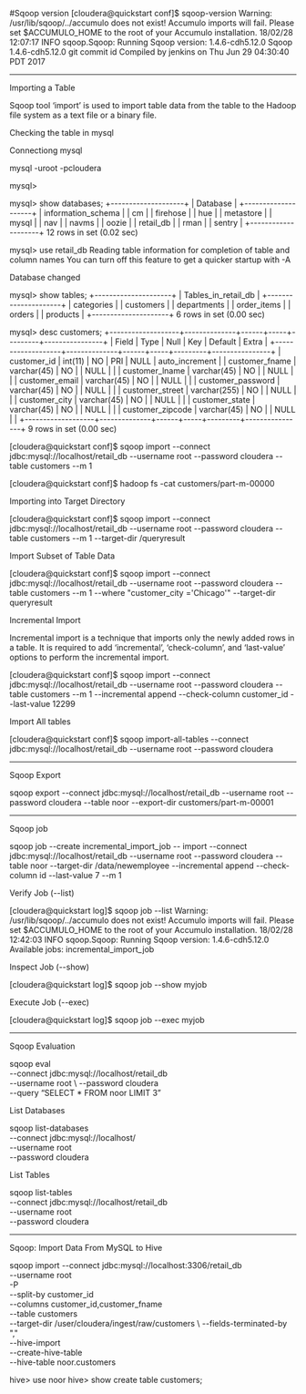 #Sqoop version
[cloudera@quickstart conf]$ sqoop-version
Warning: /usr/lib/sqoop/../accumulo does not exist! Accumulo imports will fail.
Please set $ACCUMULO_HOME to the root of your Accumulo installation.
18/02/28 12:07:17 INFO sqoop.Sqoop: Running Sqoop version: 1.4.6-cdh5.12.0
Sqoop 1.4.6-cdh5.12.0
git commit id 
Compiled by jenkins on Thu Jun 29 04:30:40 PDT 2017

--------------------------------------------------------------

Importing a Table

Sqoop tool ‘import’ is used to import table data from the table to the Hadoop file system as a text file or a binary file.

Checking the table in mysql

Connectiong mysql

mysql -uroot -pcloudera

mysql>


mysql> show databases;
+--------------------+
| Database           |
+--------------------+
| information_schema |
| cm                 |
| firehose           |
| hue                |
| metastore          |
| mysql              |
| nav                |
| navms              |
| oozie              |
| retail_db          |
| rman               |
| sentry             |
+--------------------+
12 rows in set (0.02 sec)

mysql> use retail_db
Reading table information for completion of table and column names
You can turn off this feature to get a quicker startup with -A

Database changed

mysql> show tables;
+---------------------+
| Tables_in_retail_db |
+---------------------+
| categories          |
| customers           |
| departments         |
| order_items         |
| orders              |
| products            |
+---------------------+
6 rows in set (0.00 sec)

mysql> desc customers;
+-------------------+--------------+------+-----+---------+----------------+
| Field             | Type         | Null | Key | Default | Extra          |
+-------------------+--------------+------+-----+---------+----------------+
| customer_id       | int(11)      | NO   | PRI | NULL    | auto_increment |
| customer_fname    | varchar(45)  | NO   |     | NULL    |                |
| customer_lname    | varchar(45)  | NO   |     | NULL    |                |
| customer_email    | varchar(45)  | NO   |     | NULL    |                |
| customer_password | varchar(45)  | NO   |     | NULL    |                |
| customer_street   | varchar(255) | NO   |     | NULL    |                |
| customer_city     | varchar(45)  | NO   |     | NULL    |                |
| customer_state    | varchar(45)  | NO   |     | NULL    |                |
| customer_zipcode  | varchar(45)  | NO   |     | NULL    |                |
+-------------------+--------------+------+-----+---------+----------------+
9 rows in set (0.00 sec)



[cloudera@quickstart conf]$ sqoop import --connect jdbc:mysql://localhost/retail_db --username root --password cloudera --table customers --m 1


[cloudera@quickstart conf]$ hadoop fs -cat customers/part-m-00000


Importing into Target Directory


[cloudera@quickstart conf]$ sqoop import --connect jdbc:mysql://localhost/retail_db --username root --password cloudera --table customers --m 1 --target-dir /queryresult

Import Subset of Table Data


[cloudera@quickstart conf]$ sqoop import --connect jdbc:mysql://localhost/retail_db --username root --password cloudera --table customers --m 1 --where "customer_city ='Chicago'" --target-dir queryresult

Incremental Import

Incremental import is a technique that imports only the newly added rows in a table. It is required to add ‘incremental’, ‘check-column’, and ‘last-value’ options to perform the incremental import.

 
[cloudera@quickstart conf]$ sqoop import --connect jdbc:mysql://localhost/retail_db --username root --password cloudera --table customers --m 1 --incremental append --check-column customer_id --last-value 12299


Import All tables

[cloudera@quickstart conf]$ sqoop import-all-tables --connect jdbc:mysql://localhost/retail_db --username root --password cloudera


------------------------------------------------------------------------

Sqoop Export


sqoop export --connect jdbc:mysql://localhost/retail_db --username root --password cloudera --table noor --export-dir customers/part-m-00001

----------------------------------------------------------------------------

Sqoop job


sqoop job --create incremental_import_job -- import --connect jdbc:mysql://localhost/retail_db --username root     --password cloudera     --table noor     --target-dir /data/newemployee     --incremental append     --check-column id     --last-value 7    --m 1

Verify Job (--list)

[cloudera@quickstart log]$ sqoop job --list
Warning: /usr/lib/sqoop/../accumulo does not exist! Accumulo imports will fail.
Please set $ACCUMULO_HOME to the root of your Accumulo installation.
18/02/28 12:42:03 INFO sqoop.Sqoop: Running Sqoop version: 1.4.6-cdh5.12.0
Available jobs:
  incremental_import_job


Inspect Job (--show)

[cloudera@quickstart log]$ sqoop job --show myjob

Execute Job (--exec)

[cloudera@quickstart log]$ sqoop job --exec myjob


--------------------------------------------

Sqoop Evaluation

sqoop eval \
--connect jdbc:mysql://localhost/retail_db \
--username root \ 
--password cloudera \
--query “SELECT * FROM noor LIMIT 3”


List Databases

sqoop list-databases \
--connect jdbc:mysql://localhost/ \
--username root \
--password cloudera 

List Tables

sqoop list-tables \
--connect jdbc:mysql://localhost/retail_db \
--username root \
--password cloudera 

-----------------------------------------------------------------------

Sqoop: Import Data From MySQL to Hive


sqoop import --connect jdbc:mysql://localhost:3306/retail_db \
--username root \
-P \
--split-by customer_id \
--columns customer_id,customer_fname \
--table customers  \
--target-dir /user/cloudera/ingest/raw/customers \ 
--fields-terminated-by "," \
--hive-import \
--create-hive-table \
--hive-table noor.customers 

hive> use noor
hive> show create table customers;
